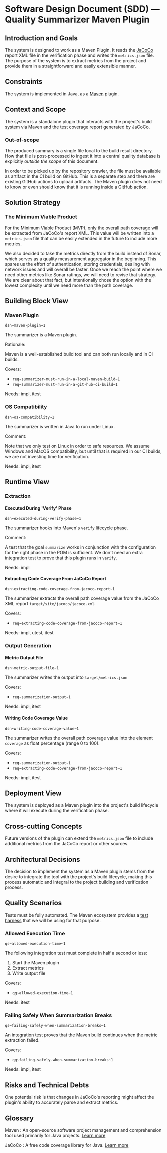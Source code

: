 # Software Design Document (SDD) — Quality Summarizer Maven Plugin

## Introduction and Goals

The system is designed to work as a Maven Plugin. It reads the [JaCoCo](https://www.jacoco.org/) report XML file in the verification phase and writes the `metrics.json` file. The purpose of the system is to extract metrics from the project and provide them in a straightforward and easily extensible manner.

## Constraints

The system is implemented in Java, as a [Maven](https://maven.apache.org/) plugin.

## Context and Scope

The system is a standalone plugin that interacts with the project's build system via Maven and the test coverage report generated by JaCoCo.

### Out-of-scope

The produced summary is a single file local to the build result directory. How that file is post-processed to ingest it into a central quality database is explicitly _outside the scope_ of this document.

In order to be picked up by the repository crawler, the file must be available as artifact in the CI build on GitHub. This is a separate step and there are existing GitHub actions to upload artifacts. The Maven plugin does not need to know or even should know that it is running inside a GitHub action.

## Solution Strategy

### The Minimum Viable Product

For the Minimum Viable Product (MVP), only the overall path coverage will be extracted from JaCoCo's report XML. This value will be written into a `metrics.json` file that can be easily extended in the future to include more metrics.

We also decided to take the metrics directly from the build instead of Sonar, which serves as a quality measurement aggregator in the beginning. This spares us the effort of authentication, storing credentials, dealing with network issues and will overall be faster. Once we reach the point where we need other metrics like Sonar ratings, we will need to revise that strategy. We are clear about that fact, but intentionally chose the option with the lowest complexity until we need more than the path coverage.

## Building Block View

### Maven Plugin
`dsn~maven-plugin~1`

The summarizer is a Maven plugin.

Rationale:

Maven is a well-established build tool and can both run locally and in CI builds.

Covers:

* `req~summarizer-must-run-in-a-local-maven-build~1`
* `req~summarizer-must-run-in-a-git-hub-ci-build~1`

Needs: impl, itest

### OS Compatibility
`dsn~os-compatibility~1`

The summarizer is written in Java to run under Linux.

Comment:

Note that we only test on Linux in order to safe resources. We assume Windows and MacOS compatibility, but until that is required in our CI builds, we are not investing time for verification.

Needs: impl, itest

## Runtime View

### Extraction

#### Executed During 'Verify' Phase
`dsn~executed-during-verify-phase~1`

The summarizer hooks into Maven's `verify` lifecycle phase.

Comment:

A test that the goal `summarize` works in conjunction with the configuration for the right phase in the POM is sufficient. We don't need an extra integration test to prove that this plugin runs in `verify`.

Needs: impl

#### Extracting Code Coverage From JaCoCo Report
`dsn~extracting-code-coverage-from-jacoco-report~1`

The summarizer extracts the overall path coverage value from the JaCoCo XML report `target/site/jacoco/jacoco.xml`.

Covers:

* `req~extracting-code-coverage-from-jacoco-report~1`

Needs: impl, utest, itest

### Output Generation

#### Metric Output File
`dsn~metric-output-file~1`

The summarizer writes the output into `target/metrics.json`

Covers:

* `req~summarization-output~1`

Needs: impl, itest


#### Writing Code Coverage Value
`dsn~writing-code-coverage-value~1`

The summarizer writes the overall path coverage value into the element `coverage` as float percentage (range 0 to 100).

Covers:

* `req~summarization-output~1`
* `req~extracting-code-coverage-from-jacoco-report~1`

Needs: impl, itest

## Deployment View

The system is deployed as a Maven plugin into the project's build lifecycle where it will execute during the verification phase.

## Cross-cutting Concepts

Future versions of the plugin can extend the `metrics.json` file to include additional metrics from the JaCoCo report or other sources.

## Architectural Decisions

The decision to implement the system as a Maven plugin stems from the desire to integrate the tool with the project's build lifecycle, making this process automatic and integral to the project building and verification process.

## Quality Scenarios

Tests must be fully automated. The Maven ecosystem provides a [test harness](https://maven.apache.org/plugin-developers/plugin-testing.html) that we will be using for that purpose.

### Allowed Execution Time
`qs~allowed-execution-time~1`

The following integration test must complete in half a second or less:

1. Start the Maven plugin
2. Extract metrics
3. Write output file

Covers:

* `qg~allowed-execution-time~1`

Needs: itest

### Failing Safely When Summarization Breaks
`qs~failing-safely-when-summarization-breaks~1`

An integration test proves that the Maven build continues when the metric extraction failed.

Covers:

* `qg~failing-safely-when-summarization-breaks~1`

Needs: impl, itest

## Risks and Technical Debts

One potential risk is that changes in JaCoCo's reporting might affect the plugin's ability to accurately parse and extract metrics.

## Glossary

Maven
: An open-source software project management and comprehension tool used primarily for Java projects. [Learn more](https://maven.apache.org/)

JaCoCo
: A free code coverage library for Java. [Learn more](https://www.jacoco.org/)
